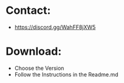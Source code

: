 # Contact:
- https://discord.gg/WahFF8jXW5 

# Download:
- Choose the Version
- Follow the Instructions in the Readme.md
